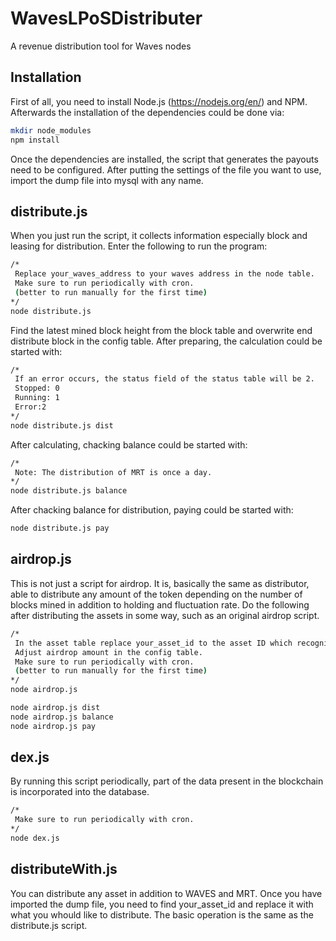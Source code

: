 # WavesLPoSDistributer
A revenue distribution tool for Waves nodes

## Installation
First of all, you need to install Node.js (https://nodejs.org/en/) and NPM. Afterwards the installation of the dependencies could be done via:
```sh
mkdir node_modules
npm install
```
Once the dependencies are installed, the script that generates the payouts need to be configured. After putting the settings of the file you want to use, import the dump file into mysql with any name.

## distribute.js
When you just run the script, it collects information especially block and leasing for distribution.
Enter the following to run the program:
```sh
/*
 Replace your_waves_address to your waves address in the node table.
 Make sure to run periodically with cron.
 (better to run manually for the first time)
*/
node distribute.js
```
Find the latest mined block height from the block table and overwrite end distribute block in the config table.
After preparing, the calculation could be started with:
```sh
/*
 If an error occurs, the status field of the status table will be 2.
 Stopped: 0
 Running: 1
 Error:2
*/
node distribute.js dist
```
After calculating, chacking balance could be started with:
```sh
/*
 Note: The distribution of MRT is once a day.
*/
node distribute.js balance
```
After chacking balance for distribution, paying could be started with:
```sh
node distribute.js pay
```
## airdrop.js
This is not just a script for airdrop. It is, basically the same as distributor, able to distribute any amount of the token depending on the number of blocks mined in addition to holding and fluctuation rate. Do the following after distributing the assets in some way, such as an original airdrop script.
```sh
/*
 In the asset table replace your_asset_id to the asset ID which recognized by wavesplatform.
 Adjust airdrop amount in the config table.
 Make sure to run periodically with cron.
 (better to run manually for the first time)
*/
node airdrop.js

node airdrop.js dist
node airdrop.js balance
node airdrop.js pay
```
## dex.js
By running this script periodically, part of the data present in the blockchain is incorporated into the database.
```sh
/*
 Make sure to run periodically with cron.
*/
node dex.js
```

## distributeWith.js
You can distribute any asset in addition to WAVES and MRT. Once you have imported the dump file, you need to find your_asset_id and replace it with what you whould like to distribute. The basic operation is the same as the distribute.js script.
